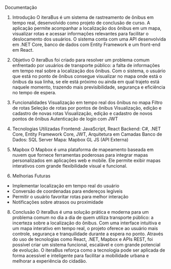 Documentação

1. Introdução
O iteraBus é um sistema de rastreamento de ônibus em tempo real, desenvolvido como projeto de conclusão de curso. A aplicação permite acompanhar a localização dos ônibus em um mapa, visualizar rotas e acessar informações relevantes para facilitar o deslocamento dos usuários. O sistema conta com uma API desenvolvida em .NET Core, banco de dados com Entity Framework e um front-end em React.

2. Objetivo
O iteraBus foi criado para resolver um problema comum enfrentado por usuários de transporte público: a falta de informações em tempo real sobre a localização dos ônibus.
Com o sistema, o usuário que está no ponto de ônibus consegue visualizar no mapa onde está o ônibus da sua linha, se ele está próximo ou ainda em qual trajeto está naquele momento, trazendo mais previsibilidade, segurança e eficiência no tempo de espera.

3. Funcionalidades
Visualização em tempo real dos ônibus no mapa
Filtro de rotas
Seleção de rotas por pontos de ônibus
Visualização, edição e cadastro de novas rotas
Visualização, edição e cadastro de novos pontos de ônibus
Autenticação de login com JWT

5. Tecnologias Utilizadas
Frontend: JavaScript, React
Backend: C#, .NET Core, Entity Framework Core, JWT, Arquitetura em Camadas
Banco de Dados: SQL Server
Mapa: Mapbox GL JS (API Externa)

6. Mapbox
O Mapbox é uma plataforma de mapeamento baseada em nuvem que fornece ferramentas poderosas para integrar mapas personalizados em aplicações web e mobile. Ele permite exibir mapas interativos com grande flexibilidade visual e funcional.

7. Melhorias Futuras
- Implementar localização em tempo real do usuário
- Conversão de coordenadas para endereços legíveis
- Permitir o usuário favoritar rotas para melhor interação
- Notificações sobre atrasos ou proximidade

8. Conclusão
O iteraBus é uma solução prática e moderna para um problema comum no dia a dia de quem utiliza transporte público: a incerteza sobre a localização do ônibus.
Com uma interface intuitiva e um mapa interativo em tempo real, o projeto oferece ao usuário mais controle, segurança e tranquilidade durante a espera no ponto.
Através do uso de tecnologias como React, .NET, Mapbox e APIs REST, foi possível criar um sistema funcional, escalável e com grande potencial de evolução.
O iteraBus reforça como a tecnologia pode ser aplicada de forma acessível e inteligente para facilitar a mobilidade urbana e melhorar a experiência do cidadão.
